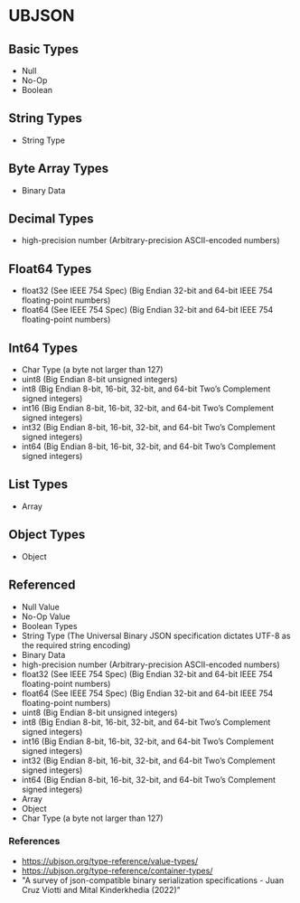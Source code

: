 # UBJSON

## Basic Types

* Null
* No-Op
* Boolean

## String Types

* String Type

## Byte Array Types

* Binary Data

## Decimal Types

* high-precision number (Arbitrary-precision ASCII-encoded numbers)

## Float64 Types

* float32 (See IEEE 754 Spec) (Big Endian 32-bit and 64-bit IEEE 754 floating-point numbers)
* float64 (See IEEE 754 Spec) (Big Endian 32-bit and 64-bit IEEE 754 floating-point numbers)

## Int64 Types

* Char Type (a byte not larger than 127)
* uint8 (Big Endian 8-bit unsigned integers)
* int8 (Big Endian 8-bit, 16-bit, 32-bit, and 64-bit Two’s Complement signed integers)
* int16 (Big Endian 8-bit, 16-bit, 32-bit, and 64-bit Two’s Complement signed integers)
* int32 (Big Endian 8-bit, 16-bit, 32-bit, and 64-bit Two’s Complement signed integers)
* int64 (Big Endian 8-bit, 16-bit, 32-bit, and 64-bit Two’s Complement signed integers)

## List Types

* Array

## Object Types

* Object

## Referenced

* Null Value
* No-Op Value
* Boolean Types
* String Type (The Universal Binary JSON specification dictates UTF-8 as the required string encoding)
* Binary Data
* high-precision number (Arbitrary-precision ASCII-encoded numbers)
* float32 (See IEEE 754 Spec) (Big Endian 32-bit and 64-bit IEEE 754 floating-point numbers)
* float64 (See IEEE 754 Spec) (Big Endian 32-bit and 64-bit IEEE 754 floating-point numbers)
* uint8 (Big Endian 8-bit unsigned integers)
* int8 (Big Endian 8-bit, 16-bit, 32-bit, and 64-bit Two’s Complement signed integers)
* int16 (Big Endian 8-bit, 16-bit, 32-bit, and 64-bit Two’s Complement signed integers)
* int32 (Big Endian 8-bit, 16-bit, 32-bit, and 64-bit Two’s Complement signed integers)
* int64 (Big Endian 8-bit, 16-bit, 32-bit, and 64-bit Two’s Complement signed integers)
* Array
* Object
* Char Type (a byte not larger than 127)

### References

* https://ubjson.org/type-reference/value-types/
* https://ubjson.org/type-reference/container-types/
* "A survey of json-compatible binary serialization specifications - Juan Cruz Viotti and Mital Kinderkhedia (2022)"